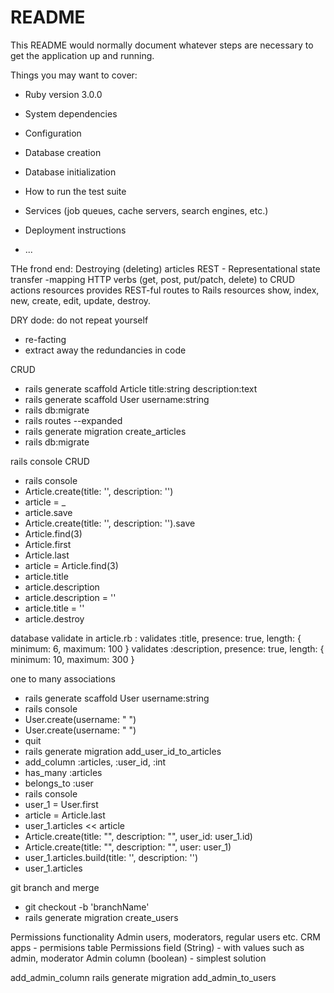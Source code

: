 # README

This README would normally document whatever steps are necessary to get the
application up and running.

Things you may want to cover:

- Ruby version
  3.0.0
- System dependencies

- Configuration

- Database creation

- Database initialization

- How to run the test suite

- Services (job queues, cache servers, search engines, etc.)

- Deployment instructions

- ...

THe frond end: Destroying (deleting) articles
REST - Representational state transfer -mapping HTTP verbs (get, post, put/patch, delete) to CRUD actions
resources provides REST-ful routes to Rails resources
show, index, new, create, edit, update, destroy.

DRY dode: do not repeat yourself

- re-facting
- extract away the redundancies in code

CRUD

- rails generate scaffold Article title:string description:text
- rails generate scaffold User username:string
- rails db:migrate
- rails routes --expanded
- rails generate migration create_articles
- rails db:migrate

rails console CRUD

- rails console
- Article.create(title: '', description: '')
- article = \_
- article.save
- Article.create(title: '', description: '').save
- Article.find(3)
- Article.first
- Article.last
- article = Article.find(3)
- article.title
- article.description
- article.description = ''
- article.title = ''
- article.destroy

database validate
in article.rb :
validates :title, presence: true, length: { minimum: 6, maximum: 100 }
validates :description, presence: true, length: { minimum: 10, maximum: 300 }

one to many associations

- rails generate scaffold User username:string
- rails console
- User.create(username: " ")
- User.create(username: " ")
- quit
- rails generate migration add_user_id_to_articles
- add_column :articles, :user_id, :int
- has_many :articles
- belongs_to :user
- rails console
- user_1 = User.first
- article = Article.last
- user_1.articles << article
- Article.create(title: "", description: "", user_id: user_1.id)
- Article.create(title: "", description: "", user: user_1)
- user_1.articles.build(title: '', description: '')
- user_1.articles

git branch and merge

- git checkout -b 'branchName'
- rails generate migration create_users

Permissions functionality
Admin users, moderators, regular users etc.
CRM apps - permisions table
Permissions field (String) - with values such as admin, moderator
Admin column (boolean) - simplest solution

add_admin_column
rails generate migration add_admin_to_users
